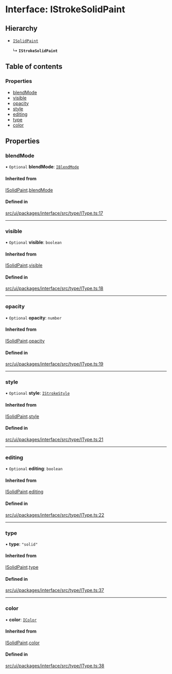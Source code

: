 # Interface: IStrokeSolidPaint

## Hierarchy

- [`ISolidPaint`](ISolidPaint.md)

  ↳ **`IStrokeSolidPaint`**

## Table of contents

### Properties

- [blendMode](IStrokeSolidPaint.md#blendmode)
- [visible](IStrokeSolidPaint.md#visible)
- [opacity](IStrokeSolidPaint.md#opacity)
- [style](IStrokeSolidPaint.md#style)
- [editing](IStrokeSolidPaint.md#editing)
- [type](IStrokeSolidPaint.md#type)
- [color](IStrokeSolidPaint.md#color)

## Properties

### blendMode

• `Optional` **blendMode**: [`IBlendMode`](../modules.md#iblendmode)

#### Inherited from

[ISolidPaint](ISolidPaint.md).[blendMode](ISolidPaint.md#blendmode)

#### Defined in

[src/ui/packages/interface/src/type/IType.ts:17](https://github.com/leaferjs/leafer-ui/blob/4d73938da11e4e94a0fd5c4fb30002be37f139ac/packages/interface/src/type/IType.ts#L17)

___

### visible

• `Optional` **visible**: `boolean`

#### Inherited from

[ISolidPaint](ISolidPaint.md).[visible](ISolidPaint.md#visible)

#### Defined in

[src/ui/packages/interface/src/type/IType.ts:18](https://github.com/leaferjs/leafer-ui/blob/4d73938da11e4e94a0fd5c4fb30002be37f139ac/packages/interface/src/type/IType.ts#L18)

___

### opacity

• `Optional` **opacity**: `number`

#### Inherited from

[ISolidPaint](ISolidPaint.md).[opacity](ISolidPaint.md#opacity)

#### Defined in

[src/ui/packages/interface/src/type/IType.ts:19](https://github.com/leaferjs/leafer-ui/blob/4d73938da11e4e94a0fd5c4fb30002be37f139ac/packages/interface/src/type/IType.ts#L19)

___

### style

• `Optional` **style**: [`IStrokeStyle`](IStrokeStyle.md)

#### Inherited from

[ISolidPaint](ISolidPaint.md).[style](ISolidPaint.md#style)

#### Defined in

[src/ui/packages/interface/src/type/IType.ts:21](https://github.com/leaferjs/leafer-ui/blob/4d73938da11e4e94a0fd5c4fb30002be37f139ac/packages/interface/src/type/IType.ts#L21)

___

### editing

• `Optional` **editing**: `boolean`

#### Inherited from

[ISolidPaint](ISolidPaint.md).[editing](ISolidPaint.md#editing)

#### Defined in

[src/ui/packages/interface/src/type/IType.ts:22](https://github.com/leaferjs/leafer-ui/blob/4d73938da11e4e94a0fd5c4fb30002be37f139ac/packages/interface/src/type/IType.ts#L22)

___

### type

• **type**: ``"solid"``

#### Inherited from

[ISolidPaint](ISolidPaint.md).[type](ISolidPaint.md#type)

#### Defined in

[src/ui/packages/interface/src/type/IType.ts:37](https://github.com/leaferjs/leafer-ui/blob/4d73938da11e4e94a0fd5c4fb30002be37f139ac/packages/interface/src/type/IType.ts#L37)

___

### color

• **color**: [`IColor`](../modules.md#icolor)

#### Inherited from

[ISolidPaint](ISolidPaint.md).[color](ISolidPaint.md#color)

#### Defined in

[src/ui/packages/interface/src/type/IType.ts:38](https://github.com/leaferjs/leafer-ui/blob/4d73938da11e4e94a0fd5c4fb30002be37f139ac/packages/interface/src/type/IType.ts#L38)
